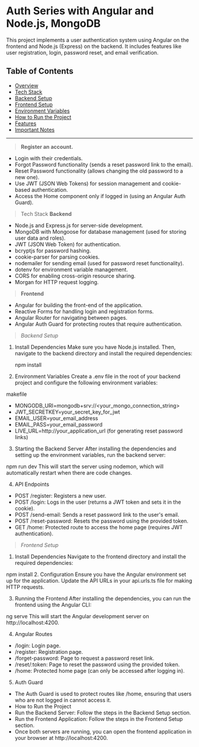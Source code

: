 # Auth Series with Angular and Node.js, MongoDB

This project implements a user authentication system using Angular on the frontend and Node.js (Express) on the backend. It includes features like user registration, login, password reset, and email verification.

## Table of Contents
- [Overview](#overview)
- [Tech Stack](#tech-stack)
- [Backend Setup](#backend-setup)
- [Frontend Setup](#frontend-setup)
- [Environment Variables](#environment-variables)
- [How to Run the Project](#how-to-run-the-project)
- [Features](#features)
- [Important Notes](#important-notes)

---

> **Register an account.**

- Login with their credentials.
- Forgot Password functionality (sends a reset password link to the email).
- Reset Password functionality (allows changing the old password to a new one).
- Use JWT (JSON Web Tokens) for session management and cookie-based authentication.
- Access the Home component only if logged in (using an Angular Auth Guard).

> Tech Stack
> **Backend**

- Node.js and Express.js for server-side development.
- MongoDB with Mongoose for database management (used for storing user data and roles).
- JWT (JSON Web Token) for authentication.
- bcryptjs for password hashing.
- cookie-parser for parsing cookies.
- nodemailer for sending email (used for password reset functionality).
- dotenv for environment variable management.
- CORS for enabling cross-origin resource sharing.
- Morgan for HTTP request logging.

> **Frontend**

- Angular for building the front-end of the application.
- Reactive Forms for handling login and registration forms.
- Angular Router for navigating between pages.
- Angular Auth Guard for protecting routes that require authentication.

> _Backend Setup_

1. Install Dependencies
   Make sure you have Node.js installed. Then, navigate to the backend directory and install the required dependencies:

   npm install

2. Environment Variables
   Create a .env file in the root of your backend project and configure the following environment variables:

makefile

- MONGODB_URI=mongodb+srv://<your_mongo_connection_string>
- JWT_SECRETKEY=your_secret_key_for_jwt
- EMAIL_USER=your_email_address
- EMAIL_PASS=your_email_password
- LIVE_URL=http://your_application_url (for generating reset password links)

3. Starting the Backend Server
   After installing the dependencies and setting up the environment variables, run the backend server:

npm run dev
This will start the server using nodemon, which will automatically restart when there are code changes.

4. API Endpoints

- POST /register: Registers a new user.
- POST /login: Logs in the user (returns a JWT token and sets it in the cookie).
- POST /send-email: Sends a reset password link to the user's email.
- POST /reset-password: Resets the password using the provided token.
- GET /home: Protected route to access the home page (requires JWT authentication).

> _Frontend Setup_

1. Install Dependencies
   Navigate to the frontend directory and install the required dependencies:

npm install 2. Configuration
Ensure you have the Angular environment set up for the application. Update the API URLs in your api.urls.ts file for making HTTP requests.

3. Running the Frontend
   After installing the dependencies, you can run the frontend using the Angular CLI:

ng serve
This will start the Angular development server on http://localhost:4200.

4. Angular Routes

- /login: Login page.
- /register: Registration page.
- /forget-password: Page to request a password reset link.
- /reset/:token: Page to reset the password using the provided token.
- /home: Protected home page (can only be accessed after logging in).

5. Auth Guard

- The Auth Guard is used to protect routes like /home, ensuring that users who are not logged in cannot access it.
- How to Run the Project
- Run the Backend Server: Follow the steps in the Backend Setup section.
- Run the Frontend Application: Follow the steps in the Frontend Setup section.
- Once both servers are running, you can open the frontend application in your browser at http://localhost:4200.
